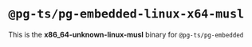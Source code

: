 # `@pg-ts/pg-embedded-linux-x64-musl`

This is the **x86_64-unknown-linux-musl** binary for `@pg-ts/pg-embedded`
